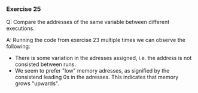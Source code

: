### Exercise 25

Q: Compare the addresses of the same variable between different executions.


A: 
Running the code from exercise 23 multiple times we can observe the following:
- There is some variation in the adresses assigned, i.e. the address is not consisted between runs.
- We seem to prefer "low" memory adresses, as signified by the consistend leading 0s in the adresses. This indicates that memory grows "upwards".